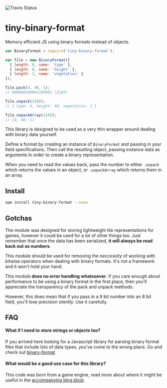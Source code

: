 ![Travis Status](https://travis-ci.org/danprince/tiny-binary-format.svg)

# tiny-binary-format
Memory efficient JS using binary formats instead of objects.

```js
var BinaryFormat = require('tiny-binary-format');

var Tile = new BinaryFormat([
  { length: 8, name: 'type' },
  { length: 8, name: 'height' },
  { length: 1, name: 'vegetation' }
]);

Tile.pack(4, 48, 1);
// 000000100001100001 (2145)

Tile.unpack(2145);
// { type: 4, height: 48, vegetation: 1 }

Tile.unpackArray(2145);
// [4, 48, 1]
```

This library is designed to be used as a very thin wrapper around dealing with binary data yourself.

Define a format by creating an instance of `BinaryFormat` and passing in your field specifications. Then call the resulting object, passing instance data as arguments in order to create a binary representation.

When you need to read the values back, pass the number to either `.unpack` which returns the values in an object, or `.unpackArray` which returns them in an array.

## Install

```bash
npm install tiny-binary-format --save
```

## Gotchas
The module was designed for storing lightweight tile representations for games, however it could be used for a lot of other things too. Just remember that once the data has been serialized, __it will always be read back out as numbers__.

This module should be used for removing the _neccessity_ of working with bitwise operators when dealing with binary formats. It's not a framework and it won't hold your hand.

This module __does no error handling whatsoever__. If you care enough about performance to be using a binary format in the first place, then you'll appreciate the transparency of the pack and unpack methods.

However, this does mean that if you pass in a 9 bit number into an 8 bit field, you'll lose precision silently. Use it carefully.

## FAQ
#### What if I need to store strings or objects too?
If you arrived here looking for a Javascript library for parsing binary format files that include lots of data types, you've come to the wrong place. Go and check out [binary-format](https://www.npmjs.com/package/binary-format)
#### What would be a good use case for this library?
This code was born from a game engine, read more about where it might be useful in the [accompanying blog blost](http://danthedev.com/2015/07/25/binary-in-javascript/).

